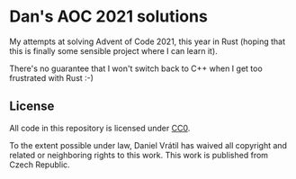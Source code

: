 # Dan's AOC 2021 solutions

My attempts at solving Advent of Code 2021, this year in Rust (hoping that this is finally
some sensible project where I can learn it).

There's no guarantee that I won't switch back to C++ when I get too frustrated with Rust :-)

## License

All code in this repository is licensed under [CC0](https://creativecommons.org/publicdomain/zero/1.0/).

To the extent possible under law, Daniel Vrátil has waived all copyright and related or neighboring
rights to this work. This work is published from Czech Republic. 
